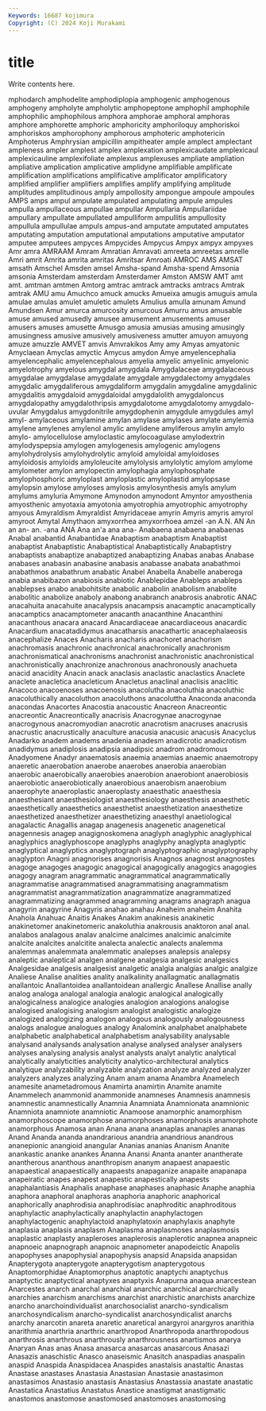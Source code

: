 ```yaml
---
Keywords: 16687 kojimura
Copyright: (C) 2024 Koji Murakami
---
```


# title

Write contents here.



mphodarch amphodelite amphodiplopia amphogenic amphogenous amphogeny ampholyte
ampholytic amphopeptone amphophil amphophile amphophilic amphophilous amphora amphorae amphoral amphoras
amphore amphorette amphoric amphoricity amphoriloquy amphoriskoi amphoriskos amphorophony amphorous amphoteric
amphotericin Amphoterus Amphrysian ampicillin ampitheater ample amplect amplectant ampleness ampler
amplest amplex amplexation amplexicaudate amplexicaul amplexicauline amplexifoliate amplexus amplexuses ampliate
ampliation ampliative amplication amplicative amplidyne amplifiable amplificate amplification amplifications amplificative
amplificator amplificatory amplified amplifier amplifiers amplifies amplify amplifying amplitude amplitudes
amplitudinous amply ampollosity ampongue ampoule ampoules AMPS amps ampul ampulate
ampulated ampulating ampule ampules ampulla ampullaceous ampullae ampullar Ampullaria Ampullariidae
ampullary ampullate ampullated ampulliform ampullitis ampullosity ampullula ampullulae ampuls ampus-and
amputate amputated amputates amputating amputation amputational amputations amputative amputator amputee
amputees ampyces Ampycides Ampycus Ampyx ampyx ampyxes Amr amra AMRAAM
Amram Amratian Amravati amreeta amreetas amrelle Amri amrit Amrita amrita
amritas Amritsar Amroati AMROC AMS AMSAT amsath Amschel Amsden amsel
Amsha-spand Amsha-spend Amsonia amsonia Amsterdam amsterdam Amsterdamer Amston AMSW AMT
amt amt. amtman amtmen Amtorg amtrac amtrack amtracks amtracs Amtrak
amtrak AMU amu Amuchco amuck amucks Amueixa amugis amuguis amula
amulae amulas amulet amuletic amulets Amulius amulla amunam Amund Amundsen
Amur amurca amurcosity amurcous Amurru amus amusable amuse amused amusedly
amusee amusement amusements amuser amusers amuses amusette Amusgo amusia amusias
amusing amusingly amusingness amusive amusively amusiveness amutter amuyon amuyong amuze
amuzzle AMVET amvis Amvrakikos Amy amy Amyas amyatonic Amyclaean Amyclas
amyctic Amycus amydon Amye amyelencephalia amyelencephalic amyelencephalous amyelia amyelic amyelinic
amyelonic amyelotrophy amyelous amygdal amygdala Amygdalaceae amygdalaceous amygdalae amygdalase amygdalate
amygdale amygdalectomy amygdales amygdalic amygdaliferous amygdaliform amygdalin amygdaline amygdalinic amygdalitis
amygdaloid amygdaloidal amygdalolith amygdaloncus amygdalopathy amygdalothripsis amygdalotome amygdalotomy amygdalo-uvular Amygdalus
amygdonitrile amygdophenin amygdule amygdules amyl amyl- amylaceous amylamine amylan amylase
amylases amylate amylemia amylene amylenes amylenol amylic amylidene amyliferous amylin
amylo amylo- amylocellulose amyloclastic amylocoagulase amylodextrin amylodyspepsia amylogen amylogenesis amylogenic
amylogens amylohydrolysis amylohydrolytic amyloid amyloidal amyloidoses amyloidosis amyloids amyloleucite amylolysis
amylolytic amylom amylome amylometer amylon amylopectin amylophagia amylophosphate amylophosphoric amyloplast
amyloplastic amyloplastid amylopsase amylopsin amylose amyloses amylosis amylosynthesis amyls amylum
amylums amyluria Amymone Amynodon amynodont Amyntor amyosthenia amyosthenic amyotaxia amyotonia
amyotrophia amyotrophic amyotrophy amyous Amyraldism Amyraldist Amyridaceae amyrin Amyris amyris
amyrol amyroot Amytal Amythaon amyxorrhea amyxorrhoea amzel -an A.N. AN
An an an- an. -ana ANA Ana an'a ana ana-
Anabaena anabaena anabaenas Anabal anabantid Anabantidae Anabaptism anabaptism Anabaptist anabaptist
Anabaptistic Anabaptistical Anabaptistically Anabaptistry anabaptists anabaptize anabaptized anabaptizing Anabas anabas
Anabase anabases anabasin anabasine anabasis anabasse anabata anabathmoi anabathmos anabathrum
anabatic Anabel Anabella Anabelle anaberoga anabia anabibazon anabiosis anabiotic Anablepidae
Anableps anableps anablepses anabo anabohitsite anabolic anabolin anabolism anabolite anabolitic
anabolize anaboly anabong anabranch anabrosis anabrotic ANAC anacahuita anacahuite anacalypsis
anacampsis anacamptic anacamptically anacamptics anacamptometer anacanth anacanthine Anacanthini anacanthous anacara
anacard Anacardiaceae anacardiaceous anacardic Anacardium anacatadidymus anacatharsis anacathartic anacephalaeosis anacephalize
Anaces Anacharis anacharis anachoret anachorism anachromasis anachronic anachronical anachronically anachronism
anachronismatical anachronisms anachronist anachronistic anachronistical anachronistically anachronize anachronous anachronously anachueta
anacid anacidity Anacin anack anaclasis anaclastic anaclastics Anaclete anaclete anacletica
anacleticum Anacletus anaclinal anaclisis anaclitic Anacoco anacoenoses anacoenosis anacolutha anacoluthia
anacoluthic anacoluthically anacoluthon anacoluthons anacoluttha Anaconda anaconda anacondas Anacortes Anacostia
anacoustic Anacreon Anacreontic anacreontic Anacreontically anacrisis Anacrogynae anacrogynae anacrogynous anacromyodian
anacrotic anacrotism anacruses anacrusis anacrustic anacrustically anaculture anacusia anacusic anacusis
Anacyclus Anadarko anadem anadems anadenia anadesm anadicrotic anadicrotism anadidymus anadiplosis
anadipsia anadipsic anadrom anadromous Anadyomene Anadyr anaematosis anaemia anaemias anaemic
anaemotropy anaeretic anaerobation anaerobe anaerobes anaerobia anaerobian anaerobic anaerobically anaerobies
anaerobion anaerobiont anaerobiosis anaerobiotic anaerobiotically anaerobious anaerobism anaerobium anaerophyte anaeroplastic
anaeroplasty anaesthatic anaesthesia anaesthesiant anaesthesiologist anaesthesiology anaesthesis anaesthetic anaesthetically anaesthetics
anaesthetist anaesthetization anaesthetize anaesthetized anaesthetizer anaesthetizing anaesthyl anaetiological anagalactic Anagallis
anagap anagenesis anagenetic anagenetical anagennesis anagep anagignoskomena anaglyph anaglyphic anaglyphical
anaglyphics anaglyphoscope anaglyphs anaglyphy anaglypta anaglyptic anaglyptical anaglyptics anaglyptograph anaglyptographic
anaglyptography anaglypton Anagni anagnorises anagnorisis Anagnos anagnost anagnostes anagoge anagoges
anagogic anagogical anagogically anagogics anagogies anagogy anagram anagrammatic anagrammatical anagrammatically
anagrammatise anagrammatised anagrammatising anagrammatism anagrammatist anagrammatization anagrammatize anagrammatized anagrammatizing anagrammed
anagramming anagrams anagraph anagua anagyrin anagyrine Anagyris anahao anahau Anaheim
anaheim Anahita Anahola Anahuac Anaitis Anakes Anakim anakinesis anakinetic anakinetomer
anakinetomeric anakoluthia anakrousis anaktoron anal anal. analabos analagous analav analcime
analcimes analcimic analcimite analcite analcites analcitite analecta analectic analects analemma
analemmas analemmata analemmatic analepses analepsis analepsy analeptic analeptical analgen analgene
analgesia analgesic analgesics Analgesidae analgesis analgesist analgetic analgia analgias analgic
analgize Analiese Analise analities anality analkalinity anallagmatic anallagmatis anallantoic Anallantoidea
anallantoidean anallergic Anallese Anallise anally analog analoga analogal analogia analogic
analogical analogically analogicalness analogice analogies analogion analogions analogise analogised analogising
analogism analogist analogistic analogize analogized analogizing analogon analogous analogously analogousness
analogs analogue analogues analogy Analomink analphabet analphabete analphabetic analphabetical analphabetism
analysability analysable analysand analysands analysation analyse analysed analyser analysers analyses
analysing analysis analyst analysts analyt analytic analytical analytically analyticities analyticity
analytico-architectural analytics analytique analyzability analyzable analyzation analyze analyzed analyzer analyzers
analyzes analyzing Anam anam anama Anambra Anamelech anamesite anametadromous Anamirta
anamirtin Anamite anamite Anammelech anammonid anammonide anamneses Anamnesis anamnesis anamnestic
anamnestically Anamnia Anamniata Anamnionata anamnionic Anamniota anamniote anamniotic Anamoose anamorphic
anamorphism anamorphoscope anamorphose anamorphoses anamorphosis anamorphote anamorphous Anamosa anan Anana
anana ananaplas ananaples ananas Anand Ananda ananda anandrarious anandria anandrious
anandrous ananepionic anangioid anangular Ananias ananias Ananism Ananite anankastic ananke
anankes Ananna Anansi Ananta ananter anantherate anantherous ananthous ananthropism ananym
anapaest anapaestic anapaestical anapaestically anapaests anapaganize anapaite anapanapa anapeiratic anapes
anapest anapestic anapestically anapests anaphalantiasis Anaphalis anaphase anaphases anaphasic Anaphe
anaphia anaphora anaphoral anaphoras anaphoria anaphoric anaphorical anaphorically anaphrodisia anaphrodisiac
anaphroditic anaphroditous anaphylactic anaphylactically anaphylactin anaphylactogen anaphylactogenic anaphylactoid anaphylatoxin anaphylaxis
anaphyte anaplasia anaplasis anaplasm Anaplasma anaplasmoses anaplasmosis anaplastic anaplasty anapleroses
anaplerosis anaplerotic anapnea anapneic anapnoeic anapnograph anapnoic anapnometer anapodeictic Anapolis
anapophyses anapophysial anapophysis anapsid Anapsida anapsidan Anapterygota anapterygote anapterygotism anapterygotous
Anaptomorphidae Anaptomorphus anaptotic anaptychi anaptychus anaptyctic anaptyctical anaptyxes anaptyxis Anapurna
anaqua anarcestean Anarcestes anarch anarchal anarchial anarchic anarchical anarchically anarchies
anarchism anarchisms anarchist anarchistic anarchists anarchize anarcho anarchoindividualist anarchosocialist anarcho-syndicalism
anarchosyndicalism anarcho-syndicalist anarchosyndicalist anarchs anarchy anarcotin anareta anaretic anaretical anargyroi
anargyros anarithia anarithmia anarthria anarthric anarthropod Anarthropoda anarthropodous anarthrosis anarthrous
anarthrously anarthrousness anartismos anarya Anaryan Anas anas Anasa anasarca anasarcas
anasarcous Anasazi Anasazis anaschistic Anasco anaseismic Anasitch anaspadias anaspalin anaspid
Anaspida Anaspidacea Anaspides anastalsis anastaltic Anastas Anastase anastases Anastasia Anastasian
Anastasie anastasimon anastasimos Anastasio anastasis Anastasius Anastassia anastate anastatic Anastatica
Anastatius Anastatus Anastice anastigmat anastigmatic anastomos anastomose anastomosed anastomoses anastomosing
